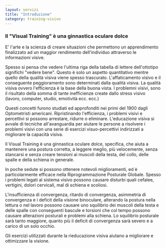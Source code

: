 ```yaml
---
layout: servizi
title: "Introduzione"
category: training-visivo
---
```


### Il "Visual Training" è una ginnastica oculare dolce

E' l'arte e la scienza di creare situazioni che permettono un apprendimento finalizzato ad un maggior rendimento dell'individuo attraverso le informazioni visive.

Spesso si pensa che vedere l'ultima riga della tabella di lettere dell'ottotipo significhi "vedere bene". Questo è solo un aspetto quantitativo mentre quello della qualità visiva viene spesso trascurato. L'affaticamento visivo e il conseguente peggioramento sono determinati dalla qualità visiva. La qualità visiva ovvero l'efficienza è la base della buona vista. I problemni visivi, sono il risultato della somma di tante inefficienze create dallo stress visivo (lavoro, computer, studio, emotività ecc. ecc.)

Questi concetti furono studiati ed approfonditi nei primi del 1900 dagli Optometristi americani. Ripristinando l'efficienza, i problemi visivi e percettivi si possono arrestare, ridurre o eliminare. L'educazione visiva si avvale di tecniche all'avanguardia per aiutare le persone a risolvere i problemi visivi con una serie di esercizi visuo-percettivi indirizzati a migliorare la capacità visiva.

Il Visual Training è una ginnastica oculare dolce, specifica, che aiuta a mantenere una postura corretta, a leggere meglio, più velocemente, senza stancarsi e senza creare tensioni ai muscoli della testa, del collo, delle spalle e della schiena in generale.

In poche sedute si possono ottenere notevoli miglioramenti, ed è particolarmente efficace nella Riprogrammazione Posturale Globale. Spesso i problemi legati al sistema visivo possono causare disturbi quali cefalee, vertigini, dolori cervicali, mal di schiena e scoliosi.

L'insufficienza di convergenza, ritardo di convergenza, asimmetria di convergenza e i deficit della visione binoculare, alterando la postura nella lettura o nel lavoro possono causare uno squilibrio dei muscoli della testa e delle spalle con conseguenti bascule e torsioni che col tempo possono causare alterazioni posturali e problemi alla schiena. Lo squilibrio posturale sarà tanto maggiore, quanto più il deficit di convergenza sarà severo e a carico di un solo occhio.

Gli esercizi utilizzati durante la rieducazione visiva aiutano a migliorare  e ottimizzare la visione.